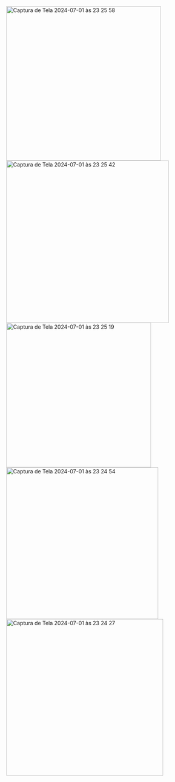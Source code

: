 <img width="408" alt="Captura de Tela 2024-07-01 às 23 25 58" src="https://github.com/arefdeveloper91/Hike/assets/149487876/513c5925-f4b6-4a06-a14d-d319b4ebd43f">
<img width="429" alt="Captura de Tela 2024-07-01 às 23 25 42" src="https://github.com/arefdeveloper91/Hike/assets/149487876/5bbb9ea9-a144-4508-bc7c-2914f2f04192">
<img width="382" alt="Captura de Tela 2024-07-01 às 23 25 19" src="https://github.com/arefdeveloper91/Hike/assets/149487876/89929d04-aab7-4986-a750-fc43ba3f7481">
<img width="401" alt="Captura de Tela 2024-07-01 às 23 24 54" src="https://github.com/arefdeveloper91/Hike/assets/149487876/63700d40-4942-4ca4-a537-b4f8197c7bf2">
<img width="414" alt="Captura de Tela 2024-07-01 às 23 24 27" src="https://github.com/arefdeveloper91/Hike/assets/149487876/6febb5c1-59b9-448f-bdd9-058c334c583a">
